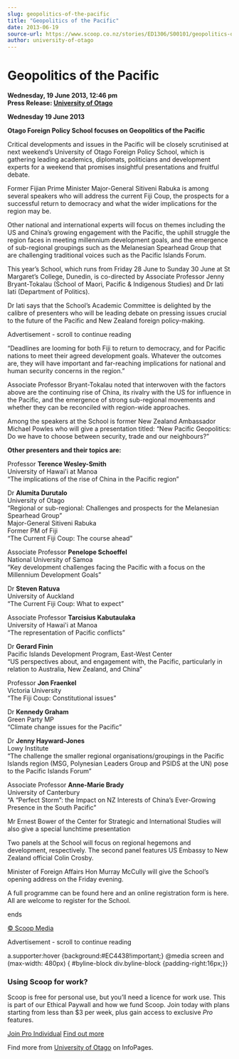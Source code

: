 ```yaml
---
slug: geopolitics-of-the-pacific
title: "Geopolitics of the Pacific"
date: 2013-06-19
source-url: https://www.scoop.co.nz/stories/ED1306/S00101/geopolitics-of-the-pacific.htm
author: university-of-otago
---
```

Geopolitics of the Pacific
==========================

**Wednesday, 19 June 2013, 12:46 pm**  
**Press Release: [University of Otago](https://info.scoop.co.nz/University_of_Otago)**

**Wednesday 19 June 2013**

  
**Otago Foreign Policy School focuses on Geopolitics of the Pacific**

Critical developments and issues in the Pacific will be closely scrutinised at next weekend’s University of Otago Foreign Policy School, which is gathering leading academics, diplomats, politicians and development experts for a weekend that promises insightful presentations and fruitful debate.

Former Fijian Prime Minister Major-General Sitiveni Rabuka is among several speakers who will address the current Fiji Coup, the prospects for a successful return to democracy and what the wider implications for the region may be.

Other national and international experts will focus on themes including the US and China’s growing engagement with the Pacific, the uphill struggle the region faces in meeting millennium development goals, and the emergence of sub-regional groupings such as the Melanesian Spearhead Group that are challenging traditional voices such as the Pacific Islands Forum.

This year’s School, which runs from Friday 28 June to Sunday 30 June at St Margaret’s College, Dunedin, is co-directed by Associate Professor Jenny Bryant-Tokalau (School of Maori, Pacific & Indigenous Studies) and Dr Iati Iati (Department of Politics).

Dr Iati says that the School’s Academic Committee is delighted by the calibre of presenters who will be leading debate on pressing issues crucial to the future of the Pacific and New Zealand foreign policy-making.

Advertisement - scroll to continue reading





“Deadlines are looming for both Fiji to return to democracy, and for Pacific nations to meet their agreed development goals. Whatever the outcomes are, they will have important and far-reaching implications for national and human security concerns in the region.”

Associate Professor Bryant-Tokalau noted that interwoven with the factors above are the continuing rise of China, its rivalry with the US for influence in the Pacific, and the emergence of strong sub-regional movements and whether they can be reconciled with region-wide approaches.

Among the speakers at the School is former New Zealand Ambassador Michael Powles who will give a presentation titled: “New Pacific Geopolitics: Do we have to choose between security, trade and our neighbours?”

**Other presenters and their topics are:**

Professor **Terence Wesley-Smith**  
University of Hawai'i at Manoa  
“The implications of the rise of China in the Pacific region”

Dr **Alumita Durutalo**  
University of Otago  
“Regional or sub-regional: Challenges and prospects for the Melanesian Spearhead Group”  
Major-General Sitiveni Rabuka  
Former PM of Fiji  
“The Current Fiji Coup: The course ahead”

Associate Professor **Penelope Schoeffel**  
National University of Samoa  
“Key development challenges facing the Pacific with a focus on the Millennium Development Goals”

Dr **Steven Ratuva**  
University of Auckland  
“The Current Fiji Coup: What to expect”

Associate Professor **Tarcisius Kabutaulaka**  
University of Hawai'i at Manoa  
“The representation of Pacific conflicts”

Dr **Gerard Finin**  
Pacific Islands Development Program, East-West Center  
“US perspectives about, and engagement with, the Pacific, particularly in relation to Australia, New Zealand, and China”

Professor **Jon Fraenkel**  
Victoria University  
“The Fiji Coup: Constitutional issues”

Dr **Kennedy Graham**  
Green Party MP  
“Climate change issues for the Pacific”

Dr **Jenny Hayward-Jones**  
Lowy Institute  
“The challenge the smaller regional organisations/groupings in the Pacific Islands region (MSG, Polynesian Leaders Group and PSIDS at the UN) pose to the Pacific Islands Forum”

Associate Professor **Anne-Marie Brady**  
University of Canterbury  
“A “Perfect Storm”: the Impact on NZ Interests of China’s Ever-Growing Presence in the South Pacific”

Mr Ernest Bower of the Center for Strategic and International Studies will also give a special lunchtime presentation

Two panels at the School will focus on regional hegemons and development, respectively. The second panel features US Embassy to New Zealand official Colin Crosby.

Minister of Foreign Affairs Hon Murray McCully will give the School’s opening address on the Friday evening.

A full programme can be found here and an online registration form is here. All are welcome to register for the School.

ends

  

[© Scoop Media](http://www.scoop.co.nz/about/terms.html)  

Advertisement - scroll to continue reading



a.supporter:hover {background:#EC4438!important;} @media screen and (max-width: 480px) { #byline-block div.byline-block {padding-right:16px;}}

### Using Scoop for work?

Scoop is free for personal use, but you’ll need a licence for work use. This is part of our Ethical Paywall and how we fund Scoop. Join today with plans starting from less than $3 per week, plus gain access to exclusive _Pro_ features.  
  
[Join Pro Individual](https://pro.scoop.co.nz/Individual/?from=ProIn24) [Find out more](https://pro.scoop.co.nz/using-scoop-for-work/?from=ProIn24)

Find more from [University of Otago](https://info.scoop.co.nz/University_of_Otago) on InfoPages.
